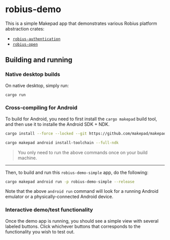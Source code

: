 # robius-demo

This is a simple Makepad app that demonstrates various Robius platform abstraction crates:
* [`robius-authentication`](https://github.com/project-robius/robius-authentication)
* [`robius-open`](https://github.com/project-robius/robius-open)

## Building and running

### Native desktop builds
On native desktop, simply run:
```sh
cargo run
```

### Cross-compiling for Android
To build for Android, you need to first install the `cargo makepad` build tool,
and then use it to installe the Android SDK + NDK.
```sh
cargo install --force --locked --git https://github.com/makepad/makepad.git --branch dev cargo-makepad
```
```sh
cargo makepad android install-toolchain --full-ndk
```
> You only need to run the above commands once on your build machine.

-------------------------------------------------------------------------------

Then, to build and run this `robius-demo-simple` app, do the following:
```sh
cargo makepad android run -p robius-demo-simple --release
```

Note that the above `android run` command will look for a running Android emulator or a physically-connected Android device.


### Interactive demo/test functionality

Once the demo app is running, you should see a simple view with several labeled buttons. Click whichever buttons that corresponds to the functionality you wish to test out.
